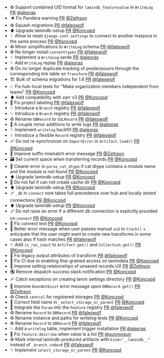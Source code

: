 - ♻️ Support combined UID format for `lamindb_featurevalue` in `WriteLog` [PR](https://github.com/laminlabs/lamindb/pull/2799) [@alexras](https://github.com/alexras)
- 🔈 Fix Pandera warning [PR](https://github.com/laminlabs/lamindb/pull/2803) [@Zethson](https://github.com/Zethson)
- ♻️ Squash migrations [PR](https://github.com/laminlabs/lamindb/pull/2802) [@falexwolf](https://github.com/falexwolf)
- ⬆️ Upgrade lamindb-setup [PR](https://github.com/laminlabs/lamindb/pull/2800) [@Koncopd](https://github.com/Koncopd)
- ✨ Allow to reset `django.conf.settings` to connect to another instance in the same process [PR](https://github.com/laminlabs/lamindb-setup/pull/1043) [@Koncopd](https://github.com/Koncopd)
- ♻️ Minor simplifications to `WriteLog` schema [PR](https://github.com/laminlabs/lamindb/pull/2798) [@falexwolf](https://github.com/falexwolf)
- ♻️ No longer install `contenttypes` [PR](https://github.com/laminlabs/lamindb-setup/pull/1042) [@falexwolf](https://github.com/falexwolf)
- ✨ Implement a `WriteLog` serde [PR](https://github.com/laminlabs/lamindb/pull/2796) [@alexras](https://github.com/alexras)
- ✨ Add `WriteLog` replay [PR](https://github.com/laminlabs/lamindb/pull/2783) [@alexras](https://github.com/alexras)
- ♻️ Do no longer duplicate tracking of predecessors through the corresponding link table on `Transform` [PR](https://github.com/laminlabs/lamindb/pull/2797) [@falexwolf](https://github.com/falexwolf)
- 🏗️ Bulk of schema migrations for 1.6 [PR](https://github.com/laminlabs/lamindb/pull/2794) [@falexwolf](https://github.com/falexwolf)
- ✅ Fix hub-local tests for "Make organization members independent from teams" [PR](https://github.com/laminlabs/lamindb-setup/pull/1035) [@Koncopd](https://github.com/Koncopd)
- ⬆️ Add compatibility with zarr v3 [PR](https://github.com/laminlabs/lamindb/pull/2711) [@Koncopd](https://github.com/Koncopd)
- 🐛 Fix project labeling [PR](https://github.com/laminlabs/lamindb/pull/2792) [@falexwolf](https://github.com/falexwolf)
- ✨ Introduce a `Branch` registry [PR](https://github.com/laminlabs/lamindb/pull/2791) [@falexwolf](https://github.com/falexwolf)
- ✨ Introduce a `Branch` registry [PR](https://github.com/laminlabs/lamindb-setup/pull/1040) [@falexwolf](https://github.com/falexwolf)
- ♻️ Rename `DBRecord` to `SQLRecord` [PR](https://github.com/laminlabs/lamindb/pull/2790) [@falexwolf](https://github.com/falexwolf)
- 🎨 A couple minor additions to write logs [PR](https://github.com/laminlabs/lamindb/pull/2789) [@alexras](https://github.com/alexras)
- ✨ Implement `writelog` backfill [PR](https://github.com/laminlabs/lamindb/pull/2738) [@alexras](https://github.com/alexras)
- ✨ Introduce a flexible `Record` registry [PR](https://github.com/laminlabs/lamindb/pull/2782) [@falexwolf](https://github.com/falexwolf)
- 🩹 Do not re-synchronize on `ImportError` in `Artifact.load()` [PR](https://github.com/laminlabs/lamindb/pull/2787) [@Koncopd](https://github.com/Koncopd)
- 🚸 Improve suffix mismatch error message [PR](https://github.com/laminlabs/lamindb/pull/2780) [@Zethson](https://github.com/Zethson)
- 🗃️ Set current space when transferring records [PR](https://github.com/laminlabs/lamindb/pull/2778) [@Koncopd](https://github.com/Koncopd)
- 🚸 Clearer error in `parse_cat_dtype` if cat dtype contains a module name and the module is not found [PR](https://github.com/laminlabs/lamindb/pull/2784) [@Koncopd](https://github.com/Koncopd)
- ⬆️ Upgrade lamindb-setup [PR](https://github.com/laminlabs/lamindb/pull/2785) [@Koncopd](https://github.com/Koncopd)
- 🥅 Do not fail if can not create cache dir [PR](https://github.com/laminlabs/lamindb-setup/pull/1039) [@Koncopd](https://github.com/Koncopd)
- ⬆️ Upgrade lamindb-setup [PR](https://github.com/laminlabs/lamindb/pull/2781) [@Koncopd](https://github.com/Koncopd)
- 🩹 `_db` in `connect` now takes full precedence over hub and locally stored connections [PR](https://github.com/laminlabs/lamindb-setup/pull/1038) [@Koncopd](https://github.com/Koncopd)
- ⬆️ Upgrade lamindb-setup [PR](https://github.com/laminlabs/lamindb/pull/2779) [@Koncopd](https://github.com/Koncopd)
- 🩹 Do not raise an error if a different db connection is explicitly provided on `connect` [PR](https://github.com/laminlabs/lamindb-setup/pull/1037) [@Koncopd](https://github.com/Koncopd)
- 💚 Fix connect test [PR](https://github.com/laminlabs/lamindb-setup/pull/1036) [@Koncopd](https://github.com/Koncopd)
- 🚸 Better error message when user passes manual `uid` to `track()` + anticipate that the user might want to create new transforms in some cases also if hash matches [PR](https://github.com/laminlabs/lamindb/pull/2774) [@falexwolf](https://github.com/falexwolf)
- ✨ Add `is_run_input` to `Artifact.get()` and `Collection.get()` [PR](https://github.com/laminlabs/lamindb/pull/2771) [@Koncopd](https://github.com/Koncopd)
- 🐛 Fix legacy output attributes of transform [PR](https://github.com/laminlabs/lamindb/pull/2773) [@falexwolf](https://github.com/falexwolf)
- 💚 Fix CI due to enabling fine-grained access on lamindata [PR](https://github.com/laminlabs/lamindb-setup/pull/1034) [@Koncopd](https://github.com/Koncopd)
- 🚸 Improve setting relationships of unsaved records UX [PR](https://github.com/laminlabs/lamindb/pull/2756) [@Zethson](https://github.com/Zethson)
- 🔇 Remove dispatch success slack notification [PR](https://github.com/laminlabs/lamindb-setup/pull/1033) [@Koncopd](https://github.com/Koncopd)
- 🩹 Catch exceptions on creating lamin settings directory [PR](https://github.com/laminlabs/lamindb-setup/pull/1032) [@Koncopd](https://github.com/Koncopd)
- 🚸 Improve `DoesNotExist` error message upon `DBRecord.get()` [PR](https://github.com/laminlabs/lamindb/pull/2755) [@Zethson](https://github.com/Zethson)
- ♻️ Check `central` for registered storages [PR](https://github.com/laminlabs/lamindb/pull/2753) [@Koncopd](https://github.com/Koncopd)
- 🐛 Correct field name in `_select_storage_or_parent` [PR](https://github.com/laminlabs/lamindb-setup/pull/1031) [@Koncopd](https://github.com/Koncopd)
- 🚸 Integrate the `Param` into the `Feature` registry [PR](https://github.com/laminlabs/lamindb/pull/2763) [@falexwolf](https://github.com/falexwolf)
- ♻️ Rename `Record` to `DBRecord` [PR](https://github.com/laminlabs/lamindb/pull/2760) [@falexwolf](https://github.com/falexwolf)
- ♻️ Rename instance and paths for writelog tests [PR](https://github.com/laminlabs/lamindb/pull/2761) [@Koncopd](https://github.com/Koncopd)
- ♻️ Rename `Record` to `DBRecord` [PR](https://github.com/laminlabs/lamindb-setup/pull/1030) [@falexwolf](https://github.com/falexwolf)
- ✨ Add a `writelog` table, implement trigger installation [PR](https://github.com/laminlabs/lamindb/pull/2642) [@alexras](https://github.com/alexras)
- 🎨 Fix `feature.describe` when value is a list [PR](https://github.com/laminlabs/lamindb/pull/2754) [@sunnyosun](https://github.com/sunnyosun)
- ♻️ Mark internal lamindb-produced artifacts with `kind="__lamindb__"` instead of `_branch_code=0` [PR](https://github.com/laminlabs/lamindb/pull/2750) [@falexwolf](https://github.com/falexwolf)
- ✨ Implement `select_storage_or_parent` [PR](https://github.com/laminlabs/lamindb-setup/pull/1027) [@Koncopd](https://github.com/Koncopd)
